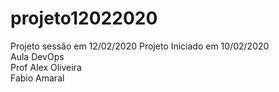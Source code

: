 # projeto12022020
Projeto sessão em 12/02/2020
Projeto Iniciado em 10/02/2020
<br>
Aula DevOps 
<br>
Prof Alex Oliveira
<br>
Fabio Amaral
